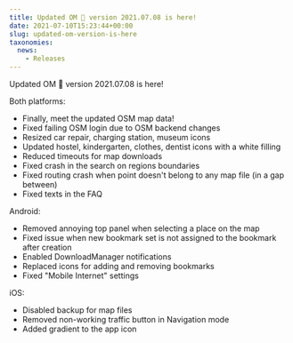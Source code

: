 ```yaml
---
title: Updated OM 🧘 version 2021.07.08 is here!
date: 2021-07-10T15:23:44+00:00
slug: updated-om-version-is-here
taxonomies:
  news:
    - Releases
---
```


Updated OM 🧘 version 2021.07.08 is here!

Both platforms:

- Finally, meet the updated OSM map data!
- Fixed failing OSM login due to OSM backend changes
- Resized car repair, charging station, museum icons
- Updated hostel, kindergarten, clothes, dentist icons with a white filling
- Reduced timeouts for map downloads
- Fixed crash in the search on regions boundaries
- Fixed routing crash when point doesn't belong to any map file (in a gap between)
- Fixed texts in the FAQ

Android:

- Removed annoying top panel when selecting a place on the map
- Fixed issue when new bookmark set is not assigned to the bookmark after creation
- Enabled DownloadManager notifications
- Replaced icons for adding and removing bookmarks
- Fixed "Mobile Internet" settings

iOS:

- Disabled backup for map files
- Removed non-working traffic button in Navigation mode
- Added gradient to the app icon
